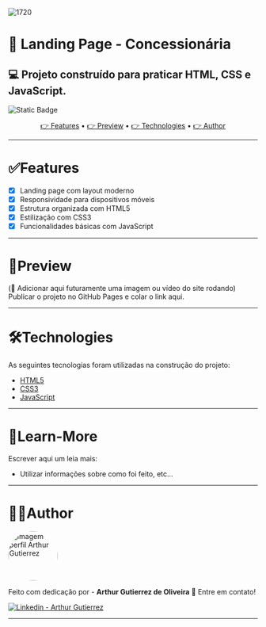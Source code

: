 ![1720](https://github.com/ArthurGuti/React-Native-Fullstack/assets/131212175/3e795ee8-4820-43db-9385-d2de77255b4f)

# 🚗 Landing Page - Concessionária  
## 💻 Projeto construído para praticar HTML, CSS e JavaScript.

<img alt="Static Badge" src="https://img.shields.io/badge/dev%20-%20Arthur%20-%20Gutierrez?color=%23907bf2&link=www.linkedin.com%2Fin%2Farthur-gutierrez-de-oliveira-dev2110"> 

<p align="center">
  <a href="#features"> 👉 Features</a> •
 <a href="#preview"> 👉 Preview</a> • 
 <a href="#technologies"> 👉 Technologies</a> • 
 <a href="#author">👉 Author</a>
</p>

---

# ✅Features

- [x] Landing page com layout moderno
- [x] Responsividade para dispositivos móveis
- [x] Estrutura organizada com HTML5
- [x] Estilização com CSS3
- [x] Funcionalidades básicas com JavaScript

---

# 📸Preview 

(📌 Adicionar aqui futuramente uma imagem ou vídeo do site rodando)  
Publicar o projeto no GitHub Pages e colar o link aqui.

---

# 🛠Technologies

As seguintes tecnologias foram utilizadas na construção do projeto:

- [HTML5](https://developer.mozilla.org/pt-BR/docs/Web/HTML)
- [CSS3](https://developer.mozilla.org/pt-BR/docs/Web/CSS)
- [JavaScript](https://developer.mozilla.org/pt-BR/docs/Web/JavaScript)

---

# 📝Learn-More
Escrever aqui um leia mais:
- Utilizar informações sobre como foi feito, etc...

---

# 🧑‍💻Author

<a href="https://github.com/ArthurGuti/">
  <img src="https://avatars.githubusercontent.com/u/131212175?s=400&u=fa66722328446c1de5847e9c46cf27e9abc3928d&v=4" width="100px" style="border-radius: 50%" alt="Imagem perfil Arthur Gutierrez"/>
</a>

<br/>

Feito com dedicação por - **Arthur Gutierrez de Oliveira** 👋 Entre em contato!

[![Linkedin - Arthur Gutierrez](https://img.shields.io/badge/LinkedIn-Arthur%20Gutierrez-%230077B5?style=flat-square&logo=linkedin&logoColor=white)](https://www.linkedin.com/in/arthur-gutierrez-de-oliveira-dev2110)

---

